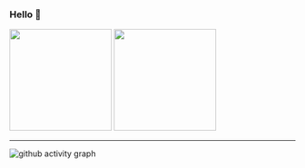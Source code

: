 ### Hello 👋

<div>
<img height="180em" src="https://github-readme-stats.vercel.app/api?username=blackstar-baba&show_icons=true&theme=radical&include_all_commits=true&count_private=true"/>
<img height="180em" src="https://github-readme-stats.vercel.app/api/top-langs/?username=blackstar-baba&layout=compact&langs_count=8&theme=radical"/>
</div>

---

![github activity graph](https://activity-graph.herokuapp.com/graph?username=blackstar-baba&bg_color=000000&color=00ff11&line=1dfa00&point=ffffff&area=true&hide_border=true)

<!--
**blackstar-baba/blackstar-baba** is a ✨ _special_ ✨ repository because its `README.md` (this file) appears on your GitHub profile.

Here are some ideas to get you started:

- 🔭 I’m currently working on ...
- 🌱 I’m currently learning ...
- 👯 I’m looking to collaborate on ...
- 🤔 I’m looking for help with ...
- 💬 Ask me about ...
- 📫 How to reach me: ...
- 😄 Pronouns: ...
- ⚡ Fun fact: ...
-->
